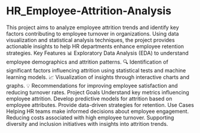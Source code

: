 # HR_Employee-Attrition-Analysis
This project aims to analyze employee attrition trends and identify key factors contributing to employee turnover in organizations. Using data visualization and statistical analysis techniques, the project provides actionable insights to help HR departments enhance employee retention strategies.
Key Features
📊 Exploratory Data Analysis (EDA) to understand employee demographics and attrition patterns.
🔍 Identification of significant factors influencing attrition using statistical tests and machine learning models.
📈 Visualization of insights through interactive charts and graphs.
💡 Recommendations for improving employee satisfaction and reducing turnover rates.
Project Goals
Understand key metrics influencing employee attrition.
Develop predictive models for attrition based on employee attributes.
Provide data-driven strategies for retention.
Use Cases
Helping HR teams make informed decisions about employee engagement.
Reducing costs associated with high employee turnover.
Supporting diversity and inclusion initiatives with insights into attrition trends.
